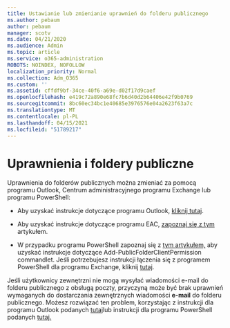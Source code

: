 ```yaml
---
title: Ustawianie lub zmienianie uprawnień do folderu publicznego
ms.author: pebaum
author: pebaum
manager: scotv
ms.date: 04/21/2020
ms.audience: Admin
ms.topic: article
ms.service: o365-administration
ROBOTS: NOINDEX, NOFOLLOW
localization_priority: Normal
ms.collection: Adm_O365
ms.custom: ''
ms.assetid: cffdf9bf-34ce-40f6-a69e-d02f17d9caef
ms.openlocfilehash: e419c72a890e68fc7b6d40d2b64406e42f9b0769
ms.sourcegitcommit: 8bc60ec34bc1e40685e3976576e04a2623f63a7c
ms.translationtype: MT
ms.contentlocale: pl-PL
ms.lasthandoff: 04/15/2021
ms.locfileid: "51789217"
---
```

# <a name="permissions-and-public-folders"></a>Uprawnienia i foldery publiczne

Uprawnienia do folderów publicznych można zmieniać za pomocą programu Outlook, Centrum administracyjnego programu Exchange lub programu PowerShell:
  
- Aby uzyskać instrukcje dotyczące programu Outlook, [kliknij tutaj](https://support.office.com/article/Set-or-change-permissions-for-a-public-folder-b2e0440c-7873-48ec-9ff2-b1a20b723005.aspx).
    
- Aby uzyskać instrukcje dotyczące programu EAC, [zapoznaj się z tym](https://technet.microsoft.com/library/jj651147%28v=exchg.150%29.aspx.aspx#Anchor_1) artykułem. 
    
- W przypadku programu PowerShell zapoznaj się z [tym artykułem,](https://technet.microsoft.com/library/bb124743%28v=exchg.160%29.aspx.aspx) aby uzyskać instrukcje dotyczące Add-PublicFolderClientPermission commandlet. Jeśli potrzebujesz instrukcji łączenia się z programem PowerShell dla programu Exchange, kliknij [tutaj](https://technet.microsoft.com/library/jj984289%28v=exchg.160%29.aspx.aspx).
    
Jeśli użytkownicy zewnętrzni nie mogą wysyłać wiadomości e-mail do folderu publicznego z obsługą poczty, przyczyną może być brak uprawnień wymaganych do dostarczania zewnętrznych wiadomości **e-mail** do folderu publicznego. Możesz rozwiązać ten problem, korzystając z instrukcji dla programu Outlook podanych [tutaj](https://technet.microsoft.com/library/aa997560%28v=exchg.150%29.aspx.aspx#Anchor_1)lub instrukcji dla programu PowerShell podanych [tutaj.](https://support.microsoft.com/help/2984402/-5.7.1-smtp-550-5.7.1-resolver.rst.authrequired-nondelivery-report-when-external-users-try-to-send-mail-to-mail-enabled-public-folders-in-office-365.aspx)
  

